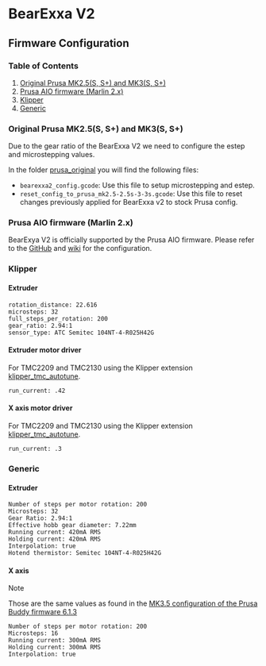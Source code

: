 # BearExxa V2

## Firmware Configuration

### Table of Contents

  1. [Original Prusa MK2.5(S, S+) and MK3(S, S+)](#original-prusa-mk25s-s-and-mk3s-s)
  1. [Prusa AIO firmware (Marlin 2.x)](#prusa-aio-firmware-marlin-2x)
  1. [Klipper](#klipper)
  1. [Generic](#generic)


### Original Prusa MK2.5(S, S+) and MK3(S, S+)

Due to the gear ratio of the BearExxa V2 we need to configure the estep and microstepping values.

In the folder [prusa_original](prusa_original) you will find the following files:
  - `bearexxa2_config.gcode`: Use this file to setup microstepping and estep.
  - `reset_config_to_prusa_mk2.5-2.5s-3-3s.gcode`: Use this file to reset changes previously applied for BearExxa v2 to stock Prusa config.


### Prusa AIO firmware (Marlin 2.x)

BearExya V2 is officially supported by the Prusa AIO firmware. Please refer to the [GitHub](https://github.com/thisiskeithb/PrusaAIO) and [wiki](https://github.com/thisiskeithb/PrusaAIO/wiki) for the configuration.


### Klipper

#### Extruder
```
rotation_distance: 22.616
microsteps: 32
full_steps_per_rotation: 200
gear_ratio: 2.94:1
sensor_type: ATC Semitec 104NT-4-R025H42G
```

#### Extruder motor driver
For TMC2209 and TMC2130 using the Klipper extension  [klipper_tmc_autotune](https://github.com/andrewmcgr/klipper_tmc_autotune).

```
run_current: .42
```

#### X axis motor driver
For TMC2209 and TMC2130 using the Klipper extension  [klipper_tmc_autotune](https://github.com/andrewmcgr/klipper_tmc_autotune).
```
run_current: .3
```

### Generic

#### Extruder

```
Number of steps per motor rotation: 200
Microsteps: 32
Gear Ratio: 2.94:1
Effective hobb gear diameter: 7.22mm
Running current: 420mA RMS
Holding current: 420mA RMS
Interpolation: true
Hotend thermistor: Semitec 104NT-4-R025H42G 
```

#### X axis
> [!NOTE]
> Those are the same values as found in the [MK3.5 configuration of the Prusa Buddy firmware 6.1.3](https://github.com/prusa3d/Prusa-Firmware-Buddy/blob/f1de0fce157875165afc102b016f3f3fc84008ef/include/marlin/Configuration_MK3.5_adv.h#L1563)
```
Number of steps per motor rotation: 200
Microsteps: 16
Running current: 300mA RMS
Holding current: 300mA RMS
Interpolation: true
 ```